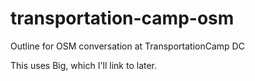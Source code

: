 transportation-camp-osm
=======================

Outline for OSM conversation at TransportationCamp DC

This uses Big, which I'll link to later.
